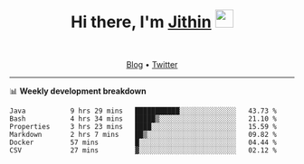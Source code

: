 <h1 align="center">Hi there, I'm <a href="https://jithset.github.io/" target="_blank">Jithin</a> <img
src="https://github.com/blackcater/blackcater/raw/main/images/Hi.gif" height="32" /></h1>

<br />

<p align="center">
  <a href="https://jithset.github.io">Blog</a> •
  <a href="https://twitter.com/jithset">Twitter</a>
</p>

---

📊 **Weekly development breakdown**

<!--START_SECTION:waka-->

```text
Java           9 hrs 29 mins   ███████████░░░░░░░░░░░░░░   43.73 %
Bash           4 hrs 34 mins   █████▒░░░░░░░░░░░░░░░░░░░   21.10 %
Properties     3 hrs 23 mins   ████░░░░░░░░░░░░░░░░░░░░░   15.59 %
Markdown       2 hrs 7 mins    ██▒░░░░░░░░░░░░░░░░░░░░░░   09.82 %
Docker         57 mins         █░░░░░░░░░░░░░░░░░░░░░░░░   04.44 %
CSV            27 mins         ▓░░░░░░░░░░░░░░░░░░░░░░░░   02.12 %
```

<!--END_SECTION:waka-->


